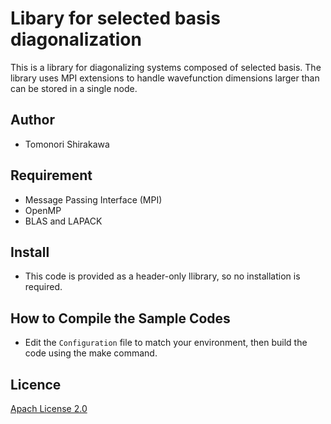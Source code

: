 # Libary for selected basis diagonalization

This is a library for diagonalizing systems composed of selected basis. The library uses MPI extensions to handle wavefunction dimensions larger than can be stored in a single node.

## Author

- Tomonori Shirakawa

## Requirement

- Message Passing Interface (MPI)
- OpenMP
- BLAS and LAPACK

## Install

- This code is provided as a header-only llibrary, so no installation is required.

## How to Compile the Sample Codes

- Edit the `Configuration` file to match your environment, then build the code using the make command.

## Licence

[Apach License 2.0](https://github.com/t-sirakawa/sbd/main/LICENSE.txt)
